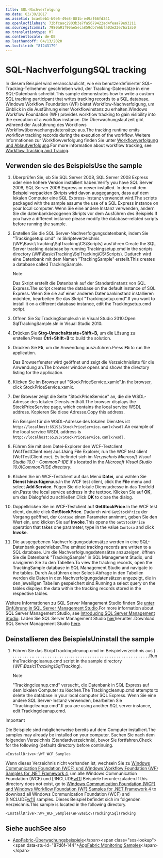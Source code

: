 ```yaml
---
title: SQL-Nachverfolgung
ms.date: 03/30/2017
ms.assetid: bcaebeb1-b9e5-49e8-881b-e49af66fd341
ms.openlocfilehash: 72bfcaac2903b3e7fa5679422ad4feaa79e93211
ms.sourcegitcommit: 7980a91f90ae5eca859db7e6bfa03e23e76a1a50
ms.translationtype: MT
ms.contentlocale: de-DE
ms.lasthandoff: 04/13/2020
ms.locfileid: "81243179"
---
```

# <a name="sql-tracking"></a><span data-ttu-id="87d6f-102">SQL-Nachverfolgung</span><span class="sxs-lookup"><span data-stu-id="87d6f-102">SQL tracking</span></span>

<span data-ttu-id="87d6f-103">In diesem Beispiel wird veranschaulicht, wie ein benutzerdefinierter SQL-Tracking-Teilnehmer geschrieben wird, der Tracking-Datensätze in eine SQL-Datenbank schreibt.</span><span class="sxs-lookup"><span data-stu-id="87d6f-103">This sample demonstrates how to write a custom SQL tracking participant that writes tracking records to a SQL database.</span></span> <span data-ttu-id="87d6f-104">Windows Workflow Foundation (WF) bietet Workflow-Nachverfolgung, um Einblick in die Ausführung einer Workflowinstanz zu erhalten.</span><span class="sxs-lookup"><span data-stu-id="87d6f-104">Windows Workflow Foundation (WF) provides workflow tracking to gain visibility into the execution of a workflow instance.</span></span> <span data-ttu-id="87d6f-105">Die Überwachungslaufzeit gibt während der Ausführung des Workflows Workflowüberwachungsdatensätze aus.</span><span class="sxs-lookup"><span data-stu-id="87d6f-105">The tracking runtime emits workflow tracking records during the execution of the workflow.</span></span> <span data-ttu-id="87d6f-106">Weitere Informationen zur Workflowverfolgung finden Sie unter [Workflowverfolgung und Ablaufverfolgung](../workflow-tracking-and-tracing.md).</span><span class="sxs-lookup"><span data-stu-id="87d6f-106">For more information about workflow tracking, see [Workflow Tracking and Tracing](../workflow-tracking-and-tracing.md).</span></span>

## <a name="use-the-sample"></a><span data-ttu-id="87d6f-107">Verwenden sie des Beispiels</span><span class="sxs-lookup"><span data-stu-id="87d6f-107">Use the sample</span></span>

1. <span data-ttu-id="87d6f-108">Überprüfen Sie, ob Sie SQL Server 2008, SQL Server 2008 Express oder eine höhere Version installiert haben.</span><span class="sxs-lookup"><span data-stu-id="87d6f-108">Verify you have SQL Server 2008, SQL Server 2008 Express or newer installed.</span></span> <span data-ttu-id="87d6f-109">In den mit dem Beispiel verpackten Skripts wird davon ausgegangen, dass auf dem lokalen Computer eine SQL Express-Instanz verwendet wird.</span><span class="sxs-lookup"><span data-stu-id="87d6f-109">The scripts packaged with the sample assume the use of a SQL Express instance on your local computer.</span></span> <span data-ttu-id="87d6f-110">Wenn Sie eine andere Instanz verwenden, ändern Sie die datenbankbezogenen Skripts vor dem Ausführen des Beispiels.</span><span class="sxs-lookup"><span data-stu-id="87d6f-110">If you have a different instance please modify the database-related scripts before running the sample.</span></span>

2. <span data-ttu-id="87d6f-111">Erstellen Sie die SQL Server-Nachverfolgungsdatenbank, indem Sie "Trackingsetup.cmd" im Skripteverzeichnis (\WF\Basic\Tracking\SqlTracking\CS\Scripts) ausführen.</span><span class="sxs-lookup"><span data-stu-id="87d6f-111">Create the SQL Server tracking database by running Trackingsetup.cmd in the scripts directory (\WF\Basic\Tracking\SqlTracking\CS\Scripts).</span></span> <span data-ttu-id="87d6f-112">Dadurch wird eine Datenbank mit dem Namen "TrackingSample" erstellt.</span><span class="sxs-lookup"><span data-stu-id="87d6f-112">This creates a database called TrackingSample.</span></span>

   > [!NOTE]
   > <span data-ttu-id="87d6f-113">Das Skript erstellt die Datenbank auf der Standardinstanz von SQL Express.</span><span class="sxs-lookup"><span data-stu-id="87d6f-113">The script creates the database on the default instance of SQL Express.</span></span> <span data-ttu-id="87d6f-114">Wenn Sie sie auf einer anderen Datenbankinstanz installieren möchten, bearbeiten Sie das Skript "Trackingsetup.cmd".</span><span class="sxs-lookup"><span data-stu-id="87d6f-114">If you want to install it on a different database instance, edit the Trackingsetup.cmd script.</span></span>

3. <span data-ttu-id="87d6f-115">Öffnen Sie SqlTrackingSample.sln in Visual Studio 2010.</span><span class="sxs-lookup"><span data-stu-id="87d6f-115">Open SqlTrackingSample.sln in Visual Studio 2010.</span></span>

4. <span data-ttu-id="87d6f-116">Drücken Sie **Strg-Umschalttaste**+**Shift**+**B,** um die Lösung zu erstellen.</span><span class="sxs-lookup"><span data-stu-id="87d6f-116">Press **Ctrl**+**Shift**+**B** to build the solution.</span></span>

5. <span data-ttu-id="87d6f-117">Drücken Sie **F5**, um die Anwendung auszuführen.</span><span class="sxs-lookup"><span data-stu-id="87d6f-117">Press **F5** to run the application.</span></span>

   <span data-ttu-id="87d6f-118">Das Browserfenster wird geöffnet und zeigt die Verzeichnisliste für die Anwendung an.</span><span class="sxs-lookup"><span data-stu-id="87d6f-118">The browser window opens and shows the directory listing for the application.</span></span>

6. <span data-ttu-id="87d6f-119">Klicken Sie im Browser auf "StockPriceService.xamlx".</span><span class="sxs-lookup"><span data-stu-id="87d6f-119">In the browser, click StockPriceService.xamlx.</span></span>

7. <span data-ttu-id="87d6f-120">Der Browser zeigt die Seite "StockPriceService" an, die die WSDL-Adresse des lokalen Diensts enthält.</span><span class="sxs-lookup"><span data-stu-id="87d6f-120">The browser displays the StockPriceService page, which contains the local service WSDL address.</span></span> <span data-ttu-id="87d6f-121">Kopieren Sie diese Adresse.</span><span class="sxs-lookup"><span data-stu-id="87d6f-121">Copy this address.</span></span>

   <span data-ttu-id="87d6f-122">Ein Beispiel für die WSDL-Adresse des lokalen Dienstes ist `http://localhost:65193/StockPriceService.xamlx?wsdl`.</span><span class="sxs-lookup"><span data-stu-id="87d6f-122">An example of the local service WSDL address is `http://localhost:65193/StockPriceService.xamlx?wsdl`.</span></span>

8. <span data-ttu-id="87d6f-123">Führen Sie mit dem Datei-Explorer den WCF-Testclient (WcfTestClient.exe) aus.</span><span class="sxs-lookup"><span data-stu-id="87d6f-123">Using File Explorer, run the WCF test client (WcfTestClient.exe).</span></span> <span data-ttu-id="87d6f-124">Es befindet sich im *Verzeichnis Microsoft Visual Studio 10.0 - Common7-IDE*.</span><span class="sxs-lookup"><span data-stu-id="87d6f-124">It's located in the *Microsoft Visual Studio 10.0\Common7\IDE directory*.</span></span>

9. <span data-ttu-id="87d6f-125">Klicken Sie im WCF-Testclient auf das Menü **Datei,** und wählen Sie **Dienst hinzufügen**aus.</span><span class="sxs-lookup"><span data-stu-id="87d6f-125">In the WCF test client, click the **File** menu and select **Add Service**.</span></span> <span data-ttu-id="87d6f-126">Fügen Sie die lokale Dienstadresse in das Textfeld ein.</span><span class="sxs-lookup"><span data-stu-id="87d6f-126">Paste the local service address in the textbox.</span></span> <span data-ttu-id="87d6f-127">Klicken Sie auf **OK**, um das Dialogfeld zu schließen.</span><span class="sxs-lookup"><span data-stu-id="87d6f-127">Click **OK** to close the dialog.</span></span>

10. <span data-ttu-id="87d6f-128">Doppelklicken Sie im WCF-Testclient auf **GetStockPrice**.</span><span class="sxs-lookup"><span data-stu-id="87d6f-128">In the WCF test client, double click **GetStockPrice**.</span></span> <span data-ttu-id="87d6f-129">Dadurch wird `GetStockPrice` der Vorgang geöffnet, der `Contoso` einen Parameter annimmt, geben Sie den Wert ein, und klicken Sie auf **Invoke**.</span><span class="sxs-lookup"><span data-stu-id="87d6f-129">This opens the `GetStockPrice` operation that takes one parameter, type in the value `Contoso` and click **Invoke**.</span></span>

11. <span data-ttu-id="87d6f-130">Die ausgegebenen Nachverfolgungsdatensätze werden in eine SQL-Datenbank geschrieben.</span><span class="sxs-lookup"><span data-stu-id="87d6f-130">The emitted tracking records are written to a SQL database.</span></span> <span data-ttu-id="87d6f-131">Um die Nachverfolgungsdatensätze anzuzeigen, öffnen Sie die Datenbank "TrackingSample" in SQL Management Studio, und navigieren Sie zu den Tabellen.</span><span class="sxs-lookup"><span data-stu-id="87d6f-131">To view the tracking records, open the TrackingSample database in SQL Management Studio and navigate to the tables.</span></span> <span data-ttu-id="87d6f-132">Durch Ausführen einer Select-Abfrage in den Tabellen werden die Daten in den Nachverfolgungsdatensätzen angezeigt, die in den jeweiligen Tabellen gespeichert sind.</span><span class="sxs-lookup"><span data-stu-id="87d6f-132">Running a select query on the tables displays the data within the tracking records stored in the respective tables.</span></span>

   <span data-ttu-id="87d6f-133">Weitere Informationen zu SQL Server Management Studio finden Sie [unter Einführung in SQL Server Management Studio](/sql/ssms/sql-server-management-studio-ssms).</span><span class="sxs-lookup"><span data-stu-id="87d6f-133">For more information about SQL Server Management Studio, see [Introducing SQL Server Management Studio](/sql/ssms/sql-server-management-studio-ssms).</span></span> <span data-ttu-id="87d6f-134">Laden Sie SQL Server Management Studio [hier](https://aka.ms/ssmsfullsetup)herunter .</span><span class="sxs-lookup"><span data-stu-id="87d6f-134">Download SQL Server Management Studio [here](https://aka.ms/ssmsfullsetup).</span></span>

## <a name="uninstall-the-sample"></a><span data-ttu-id="87d6f-135">Deinstallieren des Beispiels</span><span class="sxs-lookup"><span data-stu-id="87d6f-135">Uninstall the sample</span></span>

1. <span data-ttu-id="87d6f-136">Führen Sie das SkriptTrackingcleanup.cmd im Beispielverzeichnis aus ( . . . . . . . . . .*. . . . . . . . . . . . . . . .*. . . . . . . . . . . . . . . . . . . . . . . . . . . . . . . . .</span><span class="sxs-lookup"><span data-stu-id="87d6f-136">Run theTrackingcleanup.cmd script in the sample directory (*\WF\Basic\Tracking\SqlTracking*).</span></span>

    > [!NOTE]
    > <span data-ttu-id="87d6f-137">"Trackingcleanup.cmd" versucht, die Datenbank in SQL Express auf dem lokalen Computer zu löschen.</span><span class="sxs-lookup"><span data-stu-id="87d6f-137">The Trackingcleanup.cmd attempts to delete the database in your local computer SQL Express.</span></span> <span data-ttu-id="87d6f-138">Wenn Sie eine andere SQL Server-Instanz verwenden, bearbeiten Sie "Trackingcleanup.cmd".</span><span class="sxs-lookup"><span data-stu-id="87d6f-138">If you are using another SQL server instance, edit Trackingcleanup.cmd.</span></span>

> [!IMPORTANT]
> <span data-ttu-id="87d6f-139">Die Beispiele sind möglicherweise bereits auf dem Computer installiert.</span><span class="sxs-lookup"><span data-stu-id="87d6f-139">The samples may already be installed on your computer.</span></span> <span data-ttu-id="87d6f-140">Suchen Sie nach dem folgenden Verzeichnis (Standardverzeichnis), bevor Sie fortfahren.</span><span class="sxs-lookup"><span data-stu-id="87d6f-140">Check for the following (default) directory before continuing.</span></span>
>
> `<InstallDrive>:\WF_WCF_Samples`
>
> <span data-ttu-id="87d6f-141">Wenn dieses Verzeichnis nicht vorhanden ist, wechseln Sie zu [Windows Communication Foundation (WCF) und Windows Workflow Foundation (WF) Samples for .NET Framework 4,](https://www.microsoft.com/download/details.aspx?id=21459) um alle Windows Communication Foundation (WCF) und [!INCLUDE[wf1](../../../../includes/wf1-md.md)] Beispiele herunterzuladen.</span><span class="sxs-lookup"><span data-stu-id="87d6f-141">If this directory does not exist, go to [Windows Communication Foundation (WCF) and Windows Workflow Foundation (WF) Samples for .NET Framework 4](https://www.microsoft.com/download/details.aspx?id=21459) to download all Windows Communication Foundation (WCF) and [!INCLUDE[wf1](../../../../includes/wf1-md.md)] samples.</span></span> <span data-ttu-id="87d6f-142">Dieses Beispiel befindet sich im folgenden Verzeichnis.</span><span class="sxs-lookup"><span data-stu-id="87d6f-142">This sample is located in the following directory.</span></span>
>
> `<InstallDrive>:\WF_WCF_Samples\WF\Basic\Tracking\SqlTracking`

## <a name="see-also"></a><span data-ttu-id="87d6f-143">Siehe auch</span><span class="sxs-lookup"><span data-stu-id="87d6f-143">See also</span></span>

- <span data-ttu-id="87d6f-144">[AppFabric-Überwachungsbeispiele](https://docs.microsoft.com/previous-versions/appfabric/ff383407(v=azure.10))</span><span class="sxs-lookup"><span data-stu-id="87d6f-144">[AppFabric Monitoring Samples](https://docs.microsoft.com/previous-versions/appfabric/ff383407(v=azure.10))</span></span>
